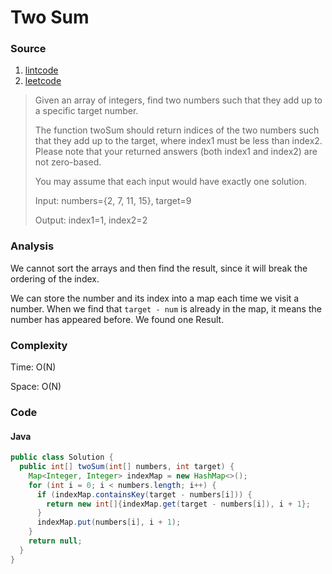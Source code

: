 # Two Sum
### Source
1. [lintcode](http://www.lintcode.com/en/problem/2-sum/)
2. [leetcode](https://leetcode.com/problems/two-sum/)

> Given an array of integers, find two numbers such that they add up to a specific target number.
>
> The function twoSum should return indices of the two numbers such that they add up to the target, where index1 must be less than index2. Please note that your returned answers (both index1 and index2) are not zero-based.
>
> You may assume that each input would have exactly one solution.
>
> Input: numbers={2, 7, 11, 15}, target=9
>
> Output: index1=1, index2=2

### Analysis
We cannot sort the arrays and then find the result, since it will break the ordering of the index. 

We can store the number and its index into a map each time we visit a number. When we find that `target - num` is already in the map, it means the number has appeared before. We found one Result. 

### Complexity
Time: O(N)

Space: O(N)

### Code
#### Java
```java
public class Solution {
  public int[] twoSum(int[] numbers, int target) {
    Map<Integer, Integer> indexMap = new HashMap<>();
    for (int i = 0; i < numbers.length; i++) {
      if (indexMap.containsKey(target - numbers[i])) {
        return new int[]{indexMap.get(target - numbers[i]), i + 1};
      }
      indexMap.put(numbers[i], i + 1);
    }
    return null;
  }
}
```

